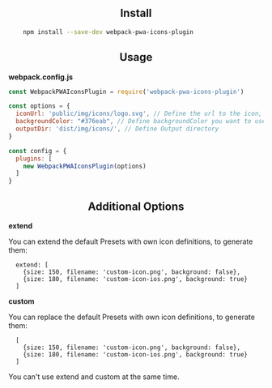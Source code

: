 <h2 align="center">Install</h2>

```bash
    npm install --save-dev webpack-pwa-icons-plugin
```
<h2 align="center">Usage</h2>

**webpack.config.js**
```js
const WebpackPWAIconsPlugin = require('webpack-pwa-icons-plugin')

const options = {
  iconUrl: 'public/img/icons/logo.svg', // Define the url to the icon, which you want to use for generation
  backgroundColor: "#376eab", // Define backgroundColor you want to use for Platforms, which doesn't support transparency
  outputDir: 'dist/img/icons/', // Define Output directory
}

const config = {
  plugins: [
    new WebpackPWAIconsPlugin(options)
  ]
}

```

<h2 align="center">Additional Options</h2>

**extend** 

You can extend the default Presets with own icon definitions, to generate them:
```
  extend: [
    {size: 150, filename: 'custom-icon.png', background: false},
    {size: 180, filename: 'custom-icon-ios.png', background: true}
  ]
```

**custom** 

You can replace the default Presets with own icon definitions, to generate them:
```
  [
    {size: 150, filename: 'custom-icon.png', background: false},
    {size: 180, filename: 'custom-icon-ios.png', background: true}
  ]
```

You can't use extend and custom at the same time.
